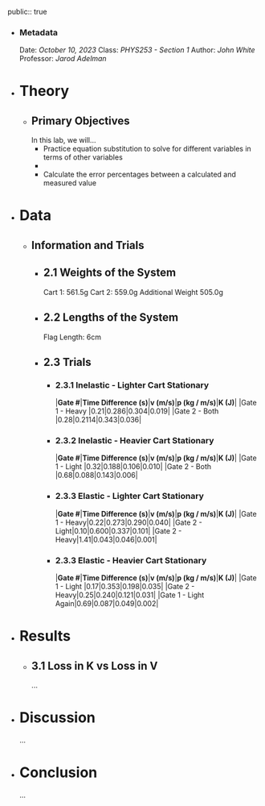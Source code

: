 public:: true

- ### Metadata
  Date: *October 10, 2023*
  Class: *PHYS253 - Section 1*
  Author: *John White*
  Professor: *Jarod Adelman*
- # Theory
	- ## Primary Objectives
	  In this lab, we will...
	  * Practice equation substitution to solve for different variables in terms of other variables
	  * 
	  * Calculate the error percentages between a calculated and measured value
- # Data
	- ## Information and Trials
		- ## 2.1 Weights of the System
		  Cart 1: 561.5g
		  Cart 2: 559.0g
		  Additional Weight 505.0g
		- ## 2.2 Lengths of the System
		  Flag Length: 6cm
		- ## 2.3 Trials
			- ### 2.3.1 Inelastic - Lighter Cart Stationary
			  |**Gate #**|**Time Difference (s)**|**v (m/s)**|**p (kg / m/s)**|**K (J)**|
			  |Gate 1 - Heavy |0.21|0.286|0.304|0.019|
			  |Gate 2 - Both |0.28|0.2114|0.343|0.036|
			- ### 2.3.2 Inelastic - Heavier Cart Stationary
			  |**Gate #**|**Time Difference (s)**|**v (m/s)**|**p (kg / m/s)**|**K (J)**|
			  |Gate 1 - Light |0.32|0.188|0.106|0.010|
			  |Gate 2 - Both |0.68|0.088|0.143|0.006|
			- ### 2.3.3 Elastic - Lighter Cart Stationary
			  |**Gate #**|**Time Difference (s)**|**v (m/s)**|**p (kg / m/s)**|**K (J)**|
			  |Gate 1 - Heavy|0.22|0.273|0.290|0.040|
			  |Gate 2 - Light|0.10|0.600|0.337|0.101|
			  |Gate 2 - Heavy|1.41|0.043|0.046|0.001|
			- ### 2.3.3 Elastic - Heavier Cart Stationary
			  |**Gate #**|**Time Difference (s)**|**v (m/s)**|**p (kg / m/s)**|**K (J)**|
			  |Gate 1 - Light |0.17|0.353|0.198|0.035|
			  |Gate 2 - Heavy|0.25|0.240|0.121|0.031|
			  |Gate 1 - Light Again|0.69|0.087|0.049|0.002|
- # Results
	- ## 3.1 Loss in K vs Loss in V
	  ...
- # Discussion
  ...
- # Conclusion
  ...